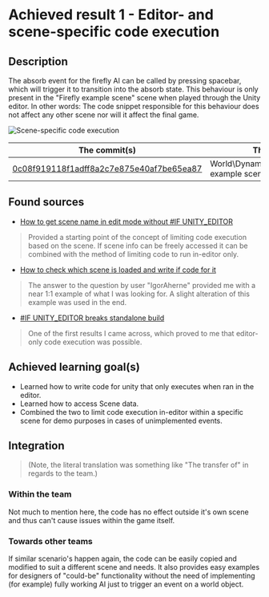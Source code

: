 Achieved result 1 - Editor- and scene-specific code execution
===================

## Description
The absorb event for the firefly AI can be called by pressing spacebar, which will trigger it to transition into the absorb state. This behaviour is only present in the "Firefly example scene" scene when played through the Unity editor. In other words: The code snippet responsible for this behaviour does not affect any other scene nor will it affect the final game.

![Scene-specific code execution](https://github.com/HANICA-GAME/sep2018-stud-lucas-van-swaay/blob/master/Project%20-%20Programming/individual/week_1_2/products/Achieved%201/W1-2_A1_Scene_Specific_Code.gif)

|The commit(s)|The scene(s)|The gameobject(s)|The script(s)|
|---------|--------|--------------|----------|
| [0c08f919118f1adff8a2c7e875e40af7be65ea87](https://github.com/HANICA-GAME/sep2018-game-hireath/pull/26/commits/0c08f919118f1adff8a2c7e875e40af7be65ea87) | World\Dynamic\Firefly\_Scene\Firefly example scene | World\Dynamic\Firefly\Prefab\Firefly Swarm | FireflySwarmController

## Found sources
- [How to get scene name in edit mode without #IF UNITY_EDITOR](https://answers.unity.com/questions/1030527/how-to-get-scene-name-in-edit-mode-without-if-unit.html)
> Provided a starting point of the concept of limiting code execution based on the scene. If scene info can be freely accessed it can be combined with the method of limiting code to run in-editor only.

- [How to check which scene is loaded and write if code for it](https://answers.unity.com/questions/1173303/how-to-check-which-scene-is-loaded-and-write-if-co.html)
> The answer to the question by user "IgorAherne" provided me with a near 1:1 example of what I was looking for. A slight alteration of this example was used in the end.

- [#IF UNITY_EDITOR breaks standalone build](https://forum.unity.com/threads/if-unity_editor-script-breaks-standalone-build-solved.471105/)
> One of the first results I came across, which proved to me that editor-only code execution was possible.

## Achieved learning goal(s)
- Learned how to write code for unity that only executes when ran in the editor.
- Learned how to access Scene data.
- Combined the two to limit code execution in-editor within a specific scene for demo purposes in cases of unimplemented events.

## Integration 
> (Note, the literal translation was something like "The transfer of" in regards to the team.)

### Within the team
Not much to mention here, the code has no effect outside it's own scene and thus can't cause issues within the game itself.

### Towards other teams
If similar scenario's happen again, the code can be easily copied and modified to suit a different scene and needs. It also provides easy examples for designers of "could-be" functionality without the need of implementing (for example) fully working AI just to trigger an event on a world object.

